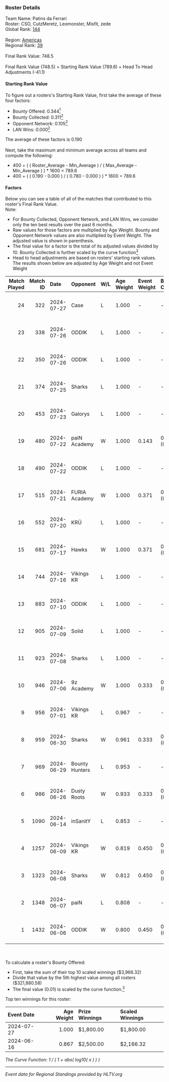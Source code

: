 ### Roster Details<br />
Team Name: Patins da Ferrari<br />
Roster: CSO, CutzMeretz, Leomonster, Misfit, zede<br />
Global Rank: [144](../standings_global.md)<br />
<br />
Region: [Americas]( ../standings_americas.md)<br />
Regional Rank: [39]( ../standings_americas.md)<br />
<br />
Final Rank Value:  748.5<br />
<br />
Final Rank Value (748.5) = Starting Rank Value (789.6) + Head To Head Adjustments (-41.1)<br />

#### Starting Rank Value<br />
To figure out a rosters's Starting Rank Value, first take the average of these four factors:<br />
- Bounty Offered: 0.344[<sup>1</sup>](#table2)
- Bounty Collected: 0.311[<sup>2</sup>](#table1)
- Opponent Network: 0.105[<sup>2</sup>](#table1)
- LAN Wins: 0.000[<sup>2</sup>](#table1)

The average of these factors is 0.190<br />
<br />
Next, take the maximum and minimum average across all teams and compute the following:<br />
- 400 + ( ( Roster_Average - Min_Average ) / ( Max_Average - Min_Average ) ) * 1600 = 789.6
- 400 + ( ( 0.190 - 0.000 ) / ( 0.780 - 0.000 ) ) * 1600 = 789.6


#### Factors<br />
Below you can see a table of all of the matches that contributed to this roster's Final Rank Value.<br />
Note:<br />

- For Bounty Collected, Opponent Network, and LAN Wins, we consider only the ten best results over the past 6 months.
- Raw values for those factors are multiplied by Age Weight. Bounty and Opponent Network values are also multiplied by Event Weight. The adjusted value is shown in parenthesis.
- The final value for a factor is the total of its adjusted values divided by 10. Bounty Collected is further scaled by the curve function[<sup>3</sup>](#curveFunction)
- Head to head adjustments are based on rosters' starting rank values. The results shown below are adjusted by Age Weight and not Event Weight
<span id="table1"></span><br />


| Match Played | Match ID | Date       | Opponent       | W/L | Age Weight | Event Weight | Bounty Collected | Opponent Network | LAN Wins  | H2H Adj. | Roster                                    |
| -: | -: | :- | :- | :- | :- | :- | :- | :- | :- | -: | :- |
|           24 |      322 | 2024-07-27 | Case           | L   | 1.000      | -            | -                | -                | -         |    -9.40 | CSO, CutzMeretz, Leomonster, Misfit, zede |
|           23 |      338 | 2024-07-26 | ODDIK          | L   | 1.000      | -            | -                | -                | -         |    -5.60 | CSO, CutzMeretz, Leomonster, Misfit, zede |
|           22 |      350 | 2024-07-26 | ODDIK          | L   | 1.000      | -            | -                | -                | -         |    -6.54 | CSO, CutzMeretz, Leomonster, Misfit, zede |
|           21 |      374 | 2024-07-25 | Sharks         | L   | 1.000      | -            | -                | -                | -         |    -7.23 | CSO, CutzMeretz, Leomonster, MTGG, zede   |
|           20 |      453 | 2024-07-23 | Galorys        | L   | 1.000      | -            | -                | -                | -         |   -14.56 | CSO, CutzMeretz, Leomonster, MTGG, zede   |
|           19 |      480 | 2024-07-22 | paiN Academy   | W   | 1.000      | 0.143        | 0.000 (0.000)    | 0.000 (0.000)    | 0 (0.000) |     3.01 | CSO, CutzMeretz, Leomonster, MTGG, zede   |
|           18 |      490 | 2024-07-22 | ODDIK          | L   | 1.000      | -            | -                | -                | -         |    -6.34 | CSO, CutzMeretz, Leomonster, MTGG, zede   |
|           17 |      515 | 2024-07-21 | FURIA Academy  | W   | 1.000      | 0.371        | 0.000 (0.000)    | 0.104 (0.039)    | 0 (0.000) |     5.96 | CSO, CutzMeretz, Leomonster, MTGG, zede   |
|           16 |      552 | 2024-07-20 | KRÜ            | L   | 1.000      | -            | -                | -                | -         |   -13.50 | CSO, CutzMeretz, Leomonster, MTGG, zede   |
|           15 |      681 | 2024-07-17 | Hawks          | W   | 1.000      | 0.371        | 0.000 (0.000)    | 0.029 (0.011)    | 0 (0.000) |     5.70 | CSO, CutzMeretz, Leomonster, MTGG, zede   |
|           14 |      744 | 2024-07-16 | Vikings KR     | L   | 1.000      | -            | -                | -                | -         |   -14.80 | CSO, CutzMeretz, Leomonster, MTGG, zede   |
|           13 |      883 | 2024-07-10 | ODDIK          | L   | 1.000      | -            | -                | -                | -         |    -8.57 | bsd, CSO, CutzMeretz, Leomonster, zede    |
|           12 |      905 | 2024-07-09 | Solid          | L   | 1.000      | -            | -                | -                | -         |   -14.77 | bsd, CSO, CutzMeretz, Leomonster, zede    |
|           11 |      923 | 2024-07-08 | Sharks         | L   | 1.000      | -            | -                | -                | -         |    -8.95 | bsd, CSO, CutzMeretz, Leomonster, zede    |
|           10 |      946 | 2024-07-06 | 9z Academy     | W   | 1.000      | 0.333        | 0.000 (0.000)    | 0.069 (0.023)    | 0 (0.000) |     4.08 | bsd, CSO, CutzMeretz, Leomonster, zede    |
|            9 |      956 | 2024-07-01 | Vikings KR     | L   | 0.967      | -            | -                | -                | -         |   -15.81 | bsd, CutzMeretz, Leomonster, perez, zede  |
|            8 |      959 | 2024-06-30 | Sharks         | W   | 0.961      | 0.333        | 0.030 (0.010)    | 0.558 (0.179)    | 0 (0.000) |    21.75 | bsd, CutzMeretz, Leomonster, perez, zede  |
|            7 |      969 | 2024-06-29 | Bounty Hunters | L   | 0.953      | -            | -                | -                | -         |   -10.44 | bsd, CutzMeretz, Leomonster, perez, zede  |
|            6 |      986 | 2024-06-26 | Dusty Roots    | W   | 0.933      | 0.333        | 0.006 (0.002)    | 0.366 (0.114)    | 0 (0.000) |    14.58 | bsd, CutzMeretz, Leomonster, perez, zede  |
|            5 |     1090 | 2024-06-14 | inSanitY       | L   | 0.853      | -            | -                | -                | -         |    -8.28 | CutzMeretz, desh, Leomonster, roz, zede   |
|            4 |     1257 | 2024-06-09 | Vikings KR     | W   | 0.819      | 0.450        | 0.008 (0.003)    | 0.500 (0.184)    | 0 (0.000) |    12.25 | CutzMeretz, desh, Leomonster, roz, zede   |
|            3 |     1323 | 2024-06-08 | Sharks         | W   | 0.812      | 0.450        | 0.030 (0.011)    | 0.558 (0.204)    | 0 (0.000) |    19.95 | CutzMeretz, desh, Leomonster, roz, zede   |
|            2 |     1348 | 2024-06-07 | paiN           | L   | 0.808      | -            | -                | -                | -         |    -1.25 | CutzMeretz, desh, Leomonster, roz, zede   |
|            1 |     1432 | 2024-06-06 | ODDIK          | W   | 0.800      | 0.450        | 0.099 (0.036)    | 0.822 (0.296)    | 0 (0.000) |    17.66 | CutzMeretz, desh, Leomonster, roz, zede   |

<br />
<span id="table2"></span><br />
To calculate a roster's Bounty Offered:<br />

- First, take the sum of their top 10 scaled winnings ($3,966.32)
- Divide that value by the 5th highest value among all rosters ($321,880.58)
- The final value (0.01) is scaled by the curve function.[<sup>3</sup>](#curveFunction)

Top ten winnings for this roster:<br />

| Event Date | Age Weight | Prize Winnings | Scaled Winnings |
| :- | -: | :- | :- |
| 2024-07-27 |      1.000 | $1,800.00      | $1,800.00       |
| 2024-06-16 |      0.867 | $2,500.00      | $2,166.32       |


<span id="curveFunction"></span>_The Curve Function: 1 / ( 1 + abs( log10( x ) ) )_<br />

---
_Event data for Regional Standings provided by HLTV.org_<br />
